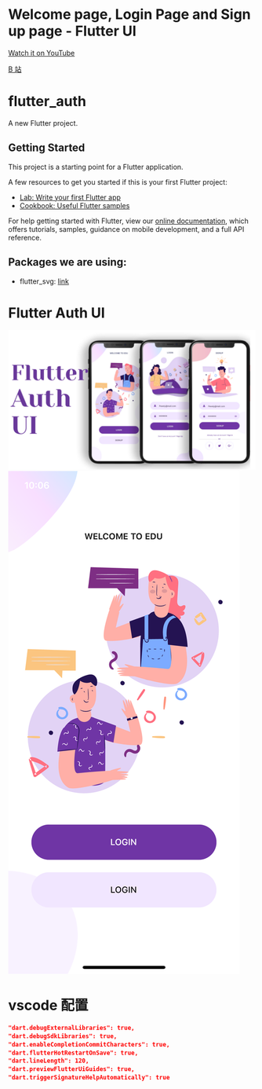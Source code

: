 # Welcome page, Login Page and Sign up page - Flutter UI

[Watch it on YouTube](https://youtu.be/ExKYjqgswJg)

[B 站](https://www.bilibili.com/video/BV1g64y1f7t9?t=48)

# flutter_auth

A new Flutter project.

## Getting Started

This project is a starting point for a Flutter application.

A few resources to get you started if this is your first Flutter project:

- [Lab: Write your first Flutter app](https://flutter.dev/docs/get-started/codelab)
- [Cookbook: Useful Flutter samples](https://flutter.dev/docs/cookbook)

For help getting started with Flutter, view our
[online documentation](https://flutter.dev/docs), which offers tutorials,
samples, guidance on mobile development, and a full API reference.

## Packages we are using:

- flutter_svg: [link](https://pub.dev/packages/flutter_svg)

# Flutter Auth UI

![Flutter Auth UI](./UI.png)
![WELCOME_SCREEN](./WELCOME_SCREEN.png)

# vscode 配置

```json
"dart.debugExternalLibraries": true,
"dart.debugSdkLibraries": true,
"dart.enableCompletionCommitCharacters": true,
"dart.flutterHotRestartOnSave": true,
"dart.lineLength": 120,
"dart.previewFlutterUiGuides": true,
"dart.triggerSignatureHelpAutomatically": true
```
